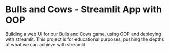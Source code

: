 # Bulls and Cows - Streamlit App with OOP
 Building a web UI for our Bulls and Cows game, using OOP and deploying with streamlit. This project is for educational purposes, pushing the depths of what we can achieve with streamlit.
